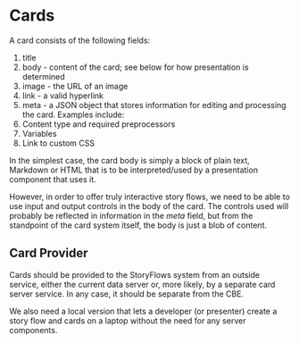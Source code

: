 # Cards
A card consists of the following fields:

1. title
2. body - content of the card; see below for how presentation is determined
3. image - the URL of an image
4. link - a valid hyperlink
5. meta - a JSON object that stores information for editing and processing the card. Examples include:
  1. Content type and required preprocessors
  2. Variables
  4. Link to custom CSS

In the simplest case, the card body is simply a block of plain text, Markdown or HTML that is to be interpreted/used by a presentation component that uses it. 

However, in order to offer truly interactive story flows, we need to be able to use input and output controls in the body of the card. The controls used will probably be reflected in information in the _meta_ field, but from the standpoint of the card system itself, the body is just a blob of content.

## Card Provider

Cards should be provided to the StoryFlows system from an outside service, either the current data server or, more likely, by a separate card server service. In any case, it should be separate from the CBE.

We also need a local version that lets a developer (or presenter) create a story flow and cards on a laptop without the need for any server components.

